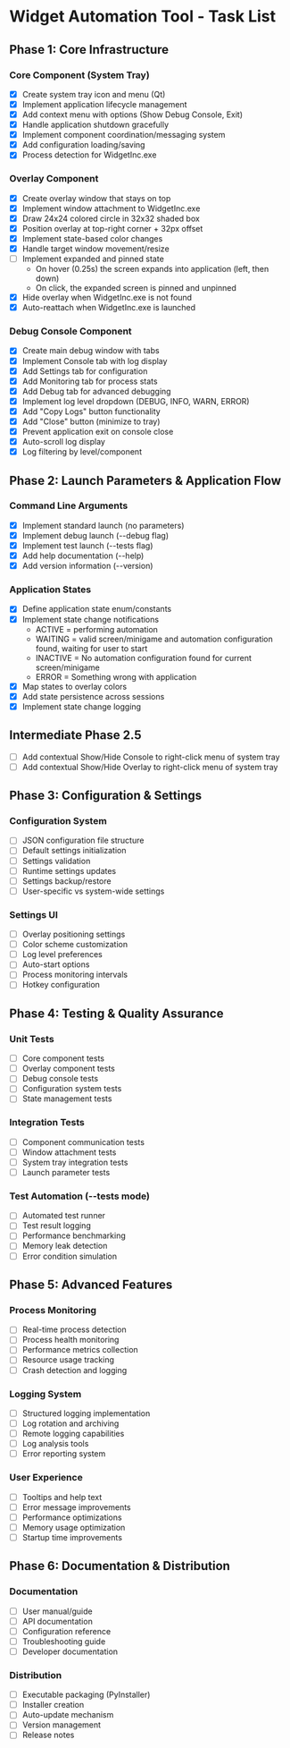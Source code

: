 # Widget Automation Tool - Task List

## Phase 1: Core Infrastructure

### Core Component (System Tray)

- [x] Create system tray icon and menu (Qt)
- [x] Implement application lifecycle management
- [x] Add context menu with options (Show Debug Console, Exit)
- [x] Handle application shutdown gracefully
- [x] Implement component coordination/messaging system
- [x] Add configuration loading/saving
- [x] Process detection for WidgetInc.exe

### Overlay Component

- [x] Create overlay window that stays on top
- [x] Implement window attachment to WidgetInc.exe
- [x] Draw 24x24 colored circle in 32x32 shaded box
- [x] Position overlay at top-right corner + 32px offset
- [x] Implement state-based color changes
- [x] Handle target window movement/resize
- [ ] Implement expanded and pinned state
  - On hover (0.25s) the screen expands into application (left, then down)
  - On click, the expanded screen is pinned and unpinned
- [x] Hide overlay when WidgetInc.exe is not found
- [x] Auto-reattach when WidgetInc.exe is launched

### Debug Console Component

- [x] Create main debug window with tabs
- [x] Implement Console tab with log display
- [x] Add Settings tab for configuration
- [x] Add Monitoring tab for process stats
- [x] Add Debug tab for advanced debugging
- [x] Implement log level dropdown (DEBUG, INFO, WARN, ERROR)
- [x] Add "Copy Logs" button functionality
- [x] Add "Close" button (minimize to tray)
- [x] Prevent application exit on console close
- [x] Auto-scroll log display
- [x] Log filtering by level/component

## Phase 2: Launch Parameters & Application Flow

### Command Line Arguments

- [x] Implement standard launch (no parameters)
- [x] Implement debug launch (--debug flag)
- [x] Implement test launch (--tests flag)
- [x] Add help documentation (--help)
- [x] Add version information (--version)

### Application States

- [x] Define application state enum/constants
- [x] Implement state change notifications
  - ACTIVE = performing automation
  - WAITING = valid screen/minigame and automation configuration found, waiting for user to start
  - INACTIVE = No automation configuration found for current screen/minigame
  - ERROR = Something wrong with application
- [x] Map states to overlay colors
- [x] Add state persistence across sessions
- [x] Implement state change logging

## Intermediate Phase 2.5

- [ ] Add contextual Show/Hide Console to right-click menu of system tray
- [ ] Add contextual Show/Hide Overlay to right-click menu of system tray

## Phase 3: Configuration & Settings

### Configuration System

- [ ] JSON configuration file structure
- [ ] Default settings initialization
- [ ] Settings validation
- [ ] Runtime settings updates
- [ ] Settings backup/restore
- [ ] User-specific vs system-wide settings

### Settings UI

- [ ] Overlay positioning settings
- [ ] Color scheme customization
- [ ] Log level preferences
- [ ] Auto-start options
- [ ] Process monitoring intervals
- [ ] Hotkey configuration

## Phase 4: Testing & Quality Assurance

### Unit Tests

- [ ] Core component tests
- [ ] Overlay component tests
- [ ] Debug console tests
- [ ] Configuration system tests
- [ ] State management tests

### Integration Tests

- [ ] Component communication tests
- [ ] Window attachment tests
- [ ] System tray integration tests
- [ ] Launch parameter tests

### Test Automation (--tests mode)

- [ ] Automated test runner
- [ ] Test result logging
- [ ] Performance benchmarking
- [ ] Memory leak detection
- [ ] Error condition simulation

## Phase 5: Advanced Features

### Process Monitoring

- [ ] Real-time process detection
- [ ] Process health monitoring
- [ ] Performance metrics collection
- [ ] Resource usage tracking
- [ ] Crash detection and logging

### Logging System

- [ ] Structured logging implementation
- [ ] Log rotation and archiving
- [ ] Remote logging capabilities
- [ ] Log analysis tools
- [ ] Error reporting system

### User Experience

- [ ] Tooltips and help text
- [ ] Error message improvements
- [ ] Performance optimizations
- [ ] Memory usage optimization
- [ ] Startup time improvements

## Phase 6: Documentation & Distribution

### Documentation

- [ ] User manual/guide
- [ ] API documentation
- [ ] Configuration reference
- [ ] Troubleshooting guide
- [ ] Developer documentation

### Distribution

- [ ] Executable packaging (PyInstaller)
- [ ] Installer creation
- [ ] Auto-update mechanism
- [ ] Version management
- [ ] Release notes

